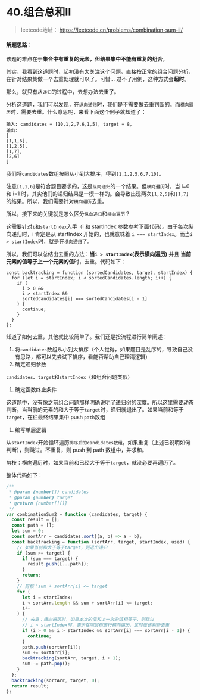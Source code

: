 # 40.组合总和II

> leetcode地址： https://leetcode.cn/problems/combination-sum-ii/

#### **解题思路：**

该题的难点在于**集合中有重复的元素，但结果集中不能有重复的组合**。

其实，我看到这道题时，起初没有太关注这个问题。直接按正常的组合问题分析，在针对结果集做一个去重处理就可以了。可惜... 过不了用例，这种方式会**超时**。

那么，就只有从`递归`的过程中，去想办法去重了。

分析这道题，我们可以发现，在`纵向递归`时，我们是不需要做去重判断的。而`横向遍历`时，需要去重。什么意思呢，来看下面这个例子就知道了：

```
输入: candidates = [10,1,2,7,6,1,5], target = 8,
输出:
[
[1,1,6],
[1,2,5],
[1,7],
[2,6]
]
```



我们将`candidates`数组按照从小到大排序，得到`[1,1,2,5,6,7,10]`。

注意`[1,1,6]`是符合题目要求的，这是`纵向递归`的一个结果。但`横向遍历`时，当 i=0 和 i=1 时，其实他们的递归结果是一模一样的。会导致出现两次`[1,2,5]`和`[1,7]`的结果。所以，我们需要针对`横向遍历`去重。

所以，接下来的关键就是怎么区分`纵向递归`和`横向遍历`？

这需要针对`i`和`startIndex`入手（i 和 startIndex 参数参考下面代码）。由于每次纵向递归时，i 肯定是从 startIndex 开始的，也就意味着 `i === startIndex`。而当`i > startIndex`时，就是在`横向递归`了。

所以，我们可以总结出去重的方法：**当`i > startIndex`(表示横向遍历)** 并且 **当前元素的值等于上一个元素的值**时，去重。代码如下：

```
const backtracking = function (sortedCandidates, target, startIndex) {
  for (let i = startIndex; i < sortedCandidates.length; i++) {
    if (
      i > 0 &&
      i > startIndex &&
      sortedCandidates[i] === sortedCandidates[i - 1]
    ) {
      continue;
    }
  }
};
```

知道了如何去重，其他就比较简单了。我们还是按流程进行简单阐述：

1. 将`candidates`数组从小到大排序（个人觉得，如果题目是乱序的，导致自己没有思路，都可以先尝试下排序，看能否帮助自己理清逻辑）
2. 确定递归参数

`candidates`、`target`和`startIndex`（和组合问题类似）

1. 确定函数终止条件

这道题中，没有像之前[组合问题](https://leetcode-cn.com/problems/combinations/)那样明确说明了递归树的深度。所以这里需要动态判断，当当前的元素的和大于等于`target`时，递归就退出了。如果当前和等于`target`，在往最终结果集中 push `path`数组

1. 编写单层逻辑

从`startIndex`开始循环遍历`排序后的candidates数组`。如果重复（上述已说明如何判断），则跳过。不重复，则 push 到 path 数组中，并求和。

剪枝：横向遍历时，如果当前和已经大于等于`target`，就没必要再遍历了。

整体代码如下：

```js
/**
 * @param {number[]} candidates
 * @param {number} target
 * @return {number[][]}
 */
var combinationSum2 = function (candidates, target) {
  const result = [];
  const path = [];
  let sum = 0;
  const sortArr = candidates.sort((a, b) => a - b);
  const backtracking = function (sortArr, target, startIndex, used) {
    // 如果当前和大于等于target，则退出递归
    if (sum >= target) {
      if (sum === target) {
        result.push([...path]);
      }
      return;
    }
    // 剪枝：sum + sortArr[i] <= target
    for (
      let i = startIndex;
      i < sortArr.length && sum + sortArr[i] <= target;
      i++
    ) {
      // 去重：横向遍历时，如果本次的值和上一次的值相等于，则跳过
      // i > startIndex时，表示在同层树进行横向遍历，这时应该判断去重
      if (i > 0 && i > startIndex && sortArr[i] === sortArr[i - 1]) {
        continue;
      }
      path.push(sortArr[i]);
      sum += sortArr[i];
      backtracking(sortArr, target, i + 1);
      sum -= path.pop();
    }
  };
  backtracking(sortArr, target, 0);
  return result;
};
```




